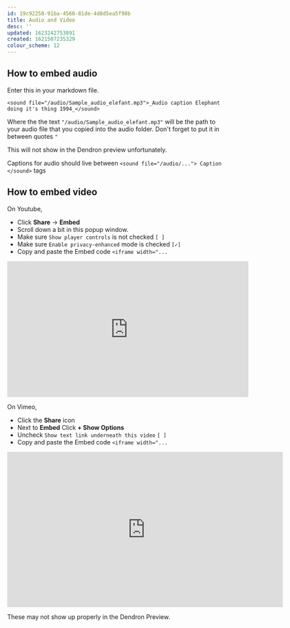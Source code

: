 ```yaml
---
id: 19c92258-91ba-4560-81de-4d8d5ea5f98b
title: Audio and Video
desc: ''
updated: 1623242753891
created: 1621507235329
colour_scheme: 12
---
```


## How to embed audio

Enter this in your markdown file.

`<sound file="/audio/Sample_audio_elefant.mp3">_Audio caption Elephant doing it's thing 1994_</sound>`

Where the the text `"/audio/Sample_audio_elefant.mp3"` will be the path to your audio file that you copied into the audio folder. Don't forget to put it in between quotes `"`

This will not show in the Dendron preview unfortunately.

Captions for audio should live between `<sound file="/audio/..."> Caption </sound>` tags

## How to embed video

On Youtube,
- Click **Share** -> **Embed**
- Scroll down a bit in this popup window.
- Make sure `Show player controls` is not checked `[ ]`
- Make sure `Enable privacy-enhanced` mode is checked `[✓]`
- Copy and paste the Embed code `<iframe width="...`

<iframe width="560" height="315" src="https://www.youtube-nocookie.com/embed/lMMPBNzp0Dg?controls=0" title="YouTube video player" frameborder="0" allow="accelerometer; autoplay; clipboard-write; encrypted-media; gyroscope; picture-in-picture" allowfullscreen></iframe>

On Vimeo,
- Click the **Share** icon 
- Next to **Embed** Click **+ Show Options**
- Uncheck `Show text link underneath this video` `[ ]`
- Copy and paste the Embed code `<iframe width="...`

<iframe src="https://player.vimeo.com/video/126851289" width="640" height="360" frameborder="0" allow="autoplay; fullscreen; picture-in-picture" allowfullscreen></iframe>

These may not show up properly in the Dendron Preview.
